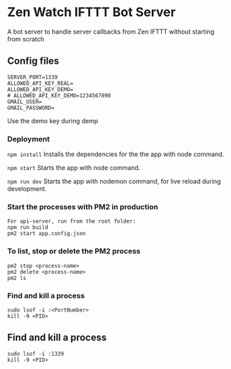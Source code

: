 # Zen Watch IFTTT Bot Server
A bot server to handle server callbacks from Zen IFTTT without starting from scratch

## Config files
```
SERVER_PORT=1339
ALLOWED_API_KEY_REAL=
ALLOWED_API_KEY_DEMO=
# ALLOWED_API_KEY_DEMO=1234567890
GMAIL_USER=
GMAIL_PASSWORD=
```
Use the demo key during demp

### Deployment
``` npm install ```
Installs the dependencies for the the app with node command.

``` npm start ```
Starts the app with node command.

``` npm run dev ```
Starts the app with nodemon command, for live reload during development.

### Start the processes with PM2 in production
```
For api-server, run from the root folder: 
npm run build
pm2 start app.config.json
```

### To list, stop or delete the PM2 process
```
pm2 stop <process-name>
pm2 delete <process-name>
pm2 ls
```

### Find and kill a process
```
sudo lsof -i :<PortNumber>
kill -9 <PID>
```

## Find and kill a process
```
sudo lsof -i :1339
kill -9 <PID>